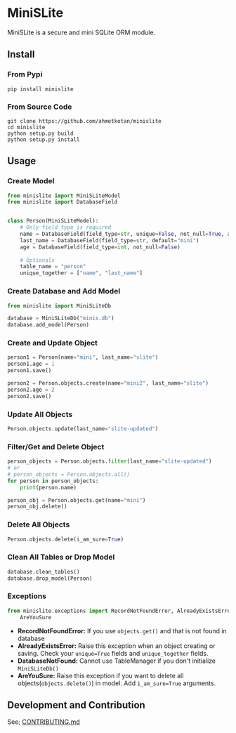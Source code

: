 # MiniSLite
MiniSLite is a secure and mini SQLite ORM module.

## Install

### From Pypi

```
pip install minislite
```


### From Source Code

```
git clone https://github.com/ahmetkotan/minislite
cd minislite
python setup.py build
python setup.py install
```

## Usage

### Create Model

```python
from minislite import MiniSLiteModel
from minislite import DatabaseField


class Person(MiniSLiteModel):
    # Only field_type is required
    name = DatabaseField(field_type=str, unique=False, not_null=True, auto_increment=False)
    last_name = DatabaseField(field_type=str, default="mini")
    age = DatabaseField(field_type=int, not_null=False)
    
    # Optionals
    table_name = "person"
    unique_together = ["name", "last_name"]
```
  
### Create Database and Add Model

```python
from minislite import MiniSLiteDb

database = MiniSLiteDb("minis.db")
database.add_model(Person)
```

### Create and Update Object

```python
person1 = Person(name="mini", last_name="slite")
person1.age = 1
person1.save()

person2 = Person.objects.create(name="mini2", last_name="slite")
person2.age = 2
person2.save()
```

### Update All Objects

```python
Person.objects.update(last_name="slite-updated")
```

### Filter/Get and Delete Object

```python
person_objects = Person.objects.filter(last_name="slite-updated")
# or
# person_objects = Person.objects.all()
for person in person_objects:
    print(person.name)

person_obj = Person.objects.get(name="mini")
person_obj.delete()
```

### Delete All Objects

```python
Person.objects.delete(i_am_sure=True)
```

### Clean All Tables or Drop Model

```python
database.clean_tables()
database.drop_model(Person)
```

### Exceptions

```python
from minislite.exceptions import RecordNotFoundError, AlreadyExistsError, DatabaseNotFound, \
    AreYouSure
```

* **RecordNotFoundError:** If you use ``objects.get()`` and that is not found in database
* **AlreadyExistsError:** Raise this exception when an object creating or saving. Check your ``unique=True`` fields and ``unique_together`` fields.
* **DatabaseNotFound:** Cannot use TableManager if you don't initialize ``MiniSLiteDb()``
* **AreYouSure:** Raise this exception if you want to delete all objects(``objects.delete()``) in model. Add ``i_am_sure=True`` arguments.

## Development and Contribution
See; [CONTRIBUTING.md](CONTRIBUTING..md)
